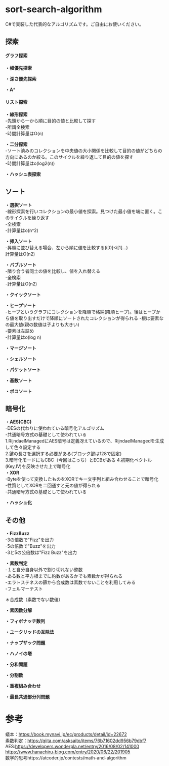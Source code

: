 # sort-search-algorithm
C#で実装した代表的なアルゴリズムです。ご自由にお使いください。

## 探索
#### グラフ探索

**・幅優先探索**  

**・深さ優先探索**  

**・A***  

#### リスト探索
**・線形探索**  
-先頭から一から順に目的の値と比較して探す  
-所謂全検索  
-時間計算量はO(n)  

**・二分探索**  
-ソート済みのコレクションを中央値の大小関係を比較して目的の値がどちらの方向にあるのか絞る。このサイクルを繰り返して目的の値を探す    
-時間計算量はo(log2(n))  

**・ハッシュ表探索**  

## ソート
**・選択ソート**  
-線形探索を行いコレクションの最小値を探索。見つけた最小値を端に置く。このサイクルを繰り返す  
-全検索  
-計算量はo(n^2)  

**・挿入ソート**  
-昇順に並び替える場合、左から順に値を比較する(i[0]<i[1]...)  
計算量はO(n2)  

**・バブルソート**  
-隣り合う者同士の値を比較し、値を入れ替える  
-全検索  
-計算量はO(n2)  

**・クイックソート**  

**・ヒープソート**  
-ヒープというグラフにコレクションを降順で格納(降順ヒープ)。後はヒープから値を取り出すだけで降順にソートされたコレクションが得られる
-根は要素なの最大値(親の数値は子よりも大きい)  
-要素は左詰め  
-計算量はo(log n)  

**・マージソート**  

**・シェルソート**  

**・パケットソート**  

**・基数ソート**  

**・ボコソート**  

## 暗号化
**・AES(CBC)**  
-DESの代わりに使われている暗号化アルゴリズム  
-共通暗号方式の基礎として使われている  
1.RijndaelManagedにAES暗号は定義冴えているので、RijndaelManagedを生成して色々設定する  
2.鍵の長さを選択する必要がある(ブロック鍵は128で固定)  
3.暗号化モードにもCBC（今回はこっち）とECBがある
4.初期化ベクトル(Key,IV)を反映させた上で暗号化  
**・XOR**  
-Byteを使って変換したものをXORでキー文字列と組み合わせることで暗号化   
-性質としてXORを二回通すと元の値が得られる  
-共通暗号方式の基礎として使われている  

**・ハッシュ化**  

## その他
**・FizzBuzz**  
-3の倍数で"Fizz"を出力  
-5の倍数で"Buzz"を出力  
-3と5の公倍数は"Fizz Buzz"を出力  

**・素数判定**  
-１と自分自身以外で割り切れない整数  
-ある数と平方根までに約数があるかでも素数かが得られる  
-エラトステネスの篩から合成数は素数でないことを利用してみる  
-フェルマーテスト  

＊合成数（素数でない数値）

**・素因数分解**  


**・フィボナッチ数列**  


**・ユークリッドの互除法**  


**・ナップザック問題**  


**・ハノイの塔**


**・分和問題**  


**・分割数**  


**・重複組み合わせ**  


**・最長共通部分列問題**  

# 参考
蟻本：https://book.mynavi.jp/ec/products/detail/id=22672  
素数判定：https://qiita.com/asksaito/items/76b71602dd956b79dbf7  
AES:https://developers.wonderpla.net/entry/2016/08/02/141000  
https://www.hanachiru-blog.com/entry/2020/06/22/201905  
数学的思考https://atcoder.jp/contests/math-and-algorithm  
